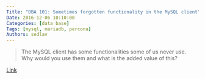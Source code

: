 ```yaml
---
Title: "DBA 101: Sometimes forgotten functionality in the MySQL client"
Date: 2016-12-06 10:10:00
Categories: [data base]
Tags: [mysql, mariadb, percona]
Authors: sedlav
---
```


> The MySQL client has some functionalities some of us never use. Why would you use them and what is the added value of this?

[Link](http://www.mysqlperformanceblog.com/2014/02/26/monitor-alter-table-progress-innodb_file_per_table/)
